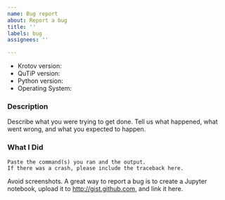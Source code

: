 ```yaml
---
name: Bug report
about: Report a bug
title: ''
labels: bug
assignees: ''

---
```


* Krotov version:
* QuTiP version:
* Python version:
* Operating System:

### Description

Describe what you were trying to get done.
Tell us what happened, what went wrong, and what you expected to happen.

### What I Did

```
Paste the command(s) you ran and the output.
If there was a crash, please include the traceback here.
```

Avoid screenshots. A great way to report a bug is to create a Jupyter notebook, upload it to http://gist.github.com, and link it here.
